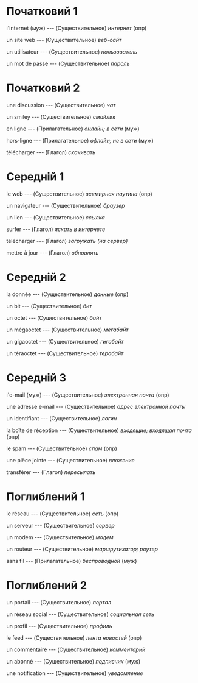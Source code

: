 # Початковий 1

l'Internet (муж) --- (Существительное)
*интернет* (опр)



un site web --- (Существительное)
*веб-сайт*



un utilisateur --- (Существительное)
*пользователь*



un mot de passe --- (Существительное)
*пароль*



# Початковий 2

une discussion --- (Существительное)
*чат*



un smiley --- (Существительное)
*смайлик*



en ligne --- (Прилагательное)
*онлайн; в сети* (муж)



hors-ligne --- (Прилагательное)
*офлайн; не в сети* (муж)



télécharger --- (Глагол)
*скачивать*



# Середній 1

le web --- (Существительное)
*всемирная паутина* (опр)



un navigateur --- (Существительное)
*браузер*



un lien --- (Существительное)
*ссылка*



surfer --- (Глагол)
*искать в интернете*



télécharger --- (Глагол)
*загружать (на сервер)*



mettre à jour --- (Глагол)
*обновлять*



# Середній 2

la donnée --- (Существительное)
*данные* (опр)



un bit --- (Существительное)
*бит*



un octet --- (Существительное)
*байт*



un mégaoctet --- (Существительное)
*мегабайт*



un gigaoctet --- (Существительное)
*гигабайт*



un téraoctet --- (Существительное)
*терабайт*



# Середній 3

l'e-mail (муж) --- (Существительное)
*электронная почта* (опр)



une adresse e-mail --- (Существительное)
*адрес электронной почты*



un identifiant --- (Существительное)
*логин*



la boîte de réception --- (Существительное)
*входящие; входящая почта* (опр)



le spam --- (Существительное)
*спам* (опр)



une pièce jointe --- (Существительное)
*вложение*



transférer --- (Глагол)
*пересылать*



# Поглиблений 1

le réseau --- (Существительное)
*сеть* (опр)



un serveur --- (Существительное)
*сервер*



un modem --- (Существительное)
*модем*



un routeur --- (Существительное)
*маршрутизатор; роутер*



sans fil --- (Прилагательное)
*беспроводной* (муж)



# Поглиблений 2

un portail --- (Существительное)
*портал*



un réseau social --- (Существительное)
*социальная сеть*



un profil --- (Существительное)
*профиль*



le feed --- (Существительное)
*лента новостей* (опр)



un commentaire --- (Существительное)
*комментарий*



un abonné --- (Существительное)
*подписчик* (муж)



une notification --- (Существительное)
*уведомление*